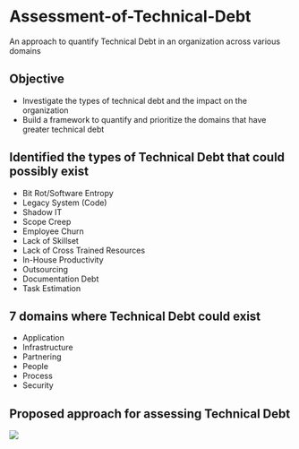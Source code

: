 # Assessment-of-Technical-Debt
An approach to quantify Technical Debt in an organization across various domains

## Objective
- Investigate the types of technical debt and the impact on the organization
- Build a framework to quantify and prioritize the domains that have greater technical debt 

## Identified the types of Technical Debt that could possibly exist
- Bit Rot/Software Entropy
- Legacy System (Code)
- Shadow IT 
- Scope Creep
- Employee Churn 
- Lack of Skillset
- Lack of Cross Trained Resources 
- In-House Productivity 
- Outsourcing
- Documentation Debt
- Task Estimation  

## 7 domains where Technical Debt could exist
- Application
- Infrastructure
- Partnering
- People
- Process
- Security

## Proposed approach for assessing Technical Debt

![](https://github.com/ddhami3/Technical-Debt-Assessment/approach.png?raw=true)
